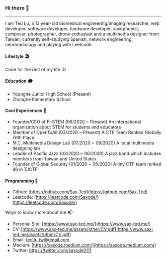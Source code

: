 ### Hi there 👋
---
I am Ted Lu, a 13 year-old biomedical engineering/imaging researcher, web developer, software developer, hardware developer, saxophonist, composer, photographer, drone enthusiast and a multimedia designer from Taiwan, currently self-studying Spanish, network engineering, neuroradiology and playing with Leetcode.

#### Lifestyle 🏖
Code for the rest of my life :D

#### Education 🎓
- Younghe Junior High School (Present)
- Zhonghe Elementary School

#### Cool Experiences 🤩
- Founder/CEO of FirSTEM (06/2020 ~ Present)
  An international organization about STEM for students and educators
- Member of OpenToAll (03/2020 ~ Present)
  A CTF Team Ranked Globally Fifth Place
- M.C. Multimedia Design Lab (07/2020 ~ 09/2020)
  A local multimedia designing lab
- Leader of Pacific Jazz (03/2020 ~ 06/2020)
  A jazz band which includes members from Taiwan and United States
- Founder of Global Security (01/2020 ~ 05/2020)
  A tiny CTF team ranked 80 in TJCTF

#### Programming 👾
- Github: [https://github.com/Sax-Ted](https://github.com/Sax-Ted)
- Leetcode: [https://leetcode.com/Saxode/](https://leetcode.com/Saxode/)

Ways to know more about me 📬
- Personal Site: [https://www.sax-ted.me/](https://www.sax-ted.me/)
- CV: [https://www.sax-ted.me/assets/other/CV.pdf](https://www.sax-ted.me/assets/other/CV.pdf)
- Email: [ted.lu.tw@gmail.com](mailto:ted.lu.tw@gmail.com)
- Medium: [https://saxode.medium.com/](https://saxode.medium.com/)
- Twitter: https://twitter.com/saxode0111
